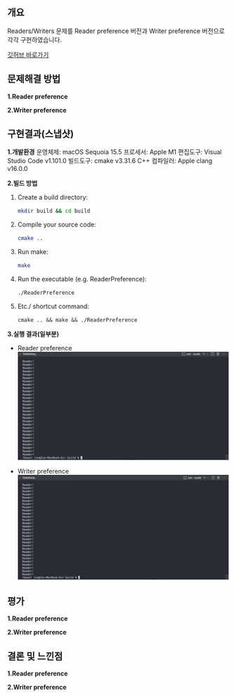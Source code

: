 ## 개요
Readers/Writers 문제를 Reader preference 버전과 Writer preference 버전으로 각각 구현하였습니다.

[깃허브 바로가기](https://github.com/logicallaw/INHA_OperatingSystem_003/tree/main/src/readers_writers_problems)

## 문제해결 방법
**1.Reader preference**

**2.Writer preference**

## 구현결과(스냅샷)
**1.개발환경**
운영체제: macOS Sequoia 15.5
프로세서: Apple M1
편집도구: Visual Studio Code v1.101.0
빌드도구: cmake v3.31.6
C++ 컴파일러: Apple clang v16.0.0

**2.빌드 방법**
1. Create a build directory:
   ```bash
   mkdir build && cd build
   ```

2. Compile your source code:
   ```bash
   cmake ..
   ```

3. Run make:
   ```bash
   make
   ```

4. Run the executable (e.g. ReaderPreference):
    ```bash
    ./ReaderPreference
    ```

5. Etc./ shortcut command:
   ```
   cmake .. && make && ./ReaderPreference
   ```

**3.실행 결과(일부분)**
- Reader preference
![Reader preference](./reader_preference_snapshot.png)

- Writer preference
![Writer preference](./writer_preference_snapshot.png)

## 평가
**1.Reader preference**

**2.Writer preference**

## 결론 및 느낀점
**1.Reader preference**

**2.Writer preference**
